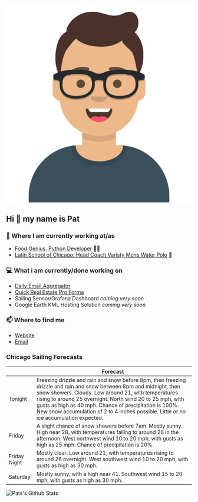[![Social banner for p-j-falconer](https://raw.githubusercontent.com/P-J-FALCONER/P-J-FALCONER/master/assets/avataaars.svg)](https://patfalconer.com/)
## Hi :wave: my name is Pat

### 💼 Where I am currently working at/as
- [Food Genius: Python Developer](https://getfoodgenius.com/) 🍔🐍
- [Latin School of Chicago: Head Coach Varisty Mens Water Polo](https://www.latinschool.org/) 🤽


### 💻 What i am currently/done working on
 - [Daily Email Aggregator](https://github.com/P-J-FALCONER/dott_daily_mail)
 - [Quick Real Estate Pro Forma](https://github.com/P-J-FALCONER/henry)
 - Sailing Sensor/Grafana Dashboard *coming very soon*
 - Google Earth KML Hosting Solution *coming very soon*

### 📫 Where to find me
 - [Website](https://patfalconer.com/)
 - [Email](mailto:patrick.j.falconer@gmail.com)


### Chicago Sailing Forecasts
|   | Forecast  |
|---|---|
| Tonight | Freezing drizzle and rain and snow before 8pm, then freezing drizzle and rain and snow between 8pm and midnight, then snow showers. Cloudy. Low around 21, with temperatures rising to around 25 overnight. North wind 20 to 25 mph, with gusts as high as 40 mph. Chance of precipitation is 100%. New snow accumulation of 2 to 4 inches possible. Little or no ice accumulation expected. |
| Friday | A slight chance of snow showers before 7am. Mostly sunny. High near 28, with temperatures falling to around 26 in the afternoon. West northwest wind 10 to 20 mph, with gusts as high as 25 mph. Chance of precipitation is 20%. |
| Friday Night | Mostly clear. Low around 21, with temperatures rising to around 26 overnight. West southwest wind 10 to 20 mph, with gusts as high as 30 mph. |
| Saturday | Mostly sunny, with a high near 41. Southwest wind 15 to 20 mph, with gusts as high as 30 mph. |

![Pats's Github Stats](https://github-readme-stats.vercel.app/api?username=p-j-falconer&show_icons=true&theme=radical)
